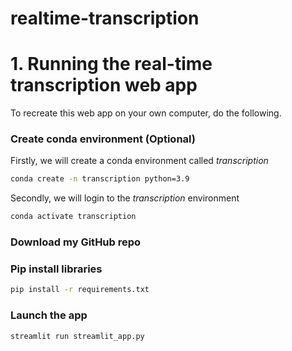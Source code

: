 # realtime-transcription

# 1. Running the real-time transcription web app
To recreate this web app on your own computer, do the following.

### Create conda environment (Optional)
Firstly, we will create a conda environment called *transcription*
```bash
conda create -n transcription python=3.9
```
Secondly, we will login to the *transcription* environment
```bash
conda activate transcription
```

###  Download my GitHub repo

###  Pip install libraries
```bash
pip install -r requirements.txt
```

###  Launch the app

```bash
streamlit run streamlit_app.py
```
